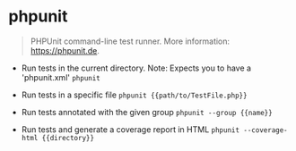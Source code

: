 # phpunit
> PHPUnit command-line test runner.
> More information: <https://phpunit.de>.

- Run tests in the current directory. Note: Expects you to have a 'phpunit.xml'
`phpunit`

- Run tests in a specific file
`phpunit {{path/to/TestFile.php}}`

- Run tests annotated with the given group
`phpunit --group {{name}}`

- Run tests and generate a coverage report in HTML
`phpunit --coverage-html {{directory}}`
